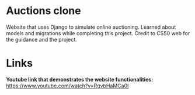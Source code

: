 # Auctions clone

Website that uses Django to simulate online auctioning. Learned about models and migrations while completing this project. Credit to CS50 web for the guidance and the project.

# Links
**Youtube link that demonstrates the website functionalities:**
https://www.youtube.com/watch?v=RgvbHaMCa0I
